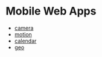 # Mobile Web Apps

- [camera](camera/index.html)
- [motion](motion/index.html)
- [calendar](calendar/index.html)
- [geo](geo/index.html)